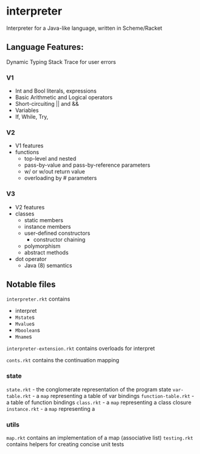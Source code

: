 # interpreter

Interpreter for a Java-like language, written in Scheme/Racket

## Language Features:
Dynamic Typing
Stack Trace for user errors

### V1
- Int and Bool literals, expressions
- Basic Arithmetic and Logical operators
- Short-circuiting || and &&
- Variables
- If, While, Try, 

### V2
- V1 features
- functions
  - top-level and nested
  - pass-by-value and pass-by-reference parameters
  - w/ or w/out return value
  - overloading by # parameters

### V3
- V2 features
- classes
  - static members
  - instance members
  - user-defined constructors
    - constructor chaining
  - polymorphism
  - abstract methods
- dot operator
  - Java (8) semantics

## Notable files

`interpreter.rkt` contains 
 - interpret
 - `Mstate`s
 - `Mvalue`s
 - `Mboolean`s
 - `Mname`s

`interpreter-extension.rkt` contains overloads for interpret

`conts.rkt` contains the continuation mapping

### state
`state.rkt` - the conglomerate representation of the program state
`var-table.rkt` - a `map` representing a table of var bindings
`function-table.rkt` - a table of function bindings
`class.rkt` - a `map` representing a class closure
`instance.rkt` - a `map` representing a 


### utils
`map.rkt` contains an implementation of a map (associative list)
`testing.rkt` contains helpers for creating concise unit tests


